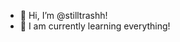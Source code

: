 - 👋 Hi, I’m @stilltrashh!
- 🌱 I am currently learning everything!
<!---
stilltrashh/stilltrashh is a ✨ special ✨ repository because its `README.md` (this file) appears on your GitHub profile.
You can click the Preview link to take a look at your changes.
--->
